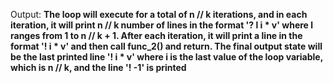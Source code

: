Output: **The loop will execute for a total of n // k iterations, and in each iteration, it will print n // k number of lines in the format '? l i * v' where l ranges from 1 to n // k + 1. After each iteration, it will print a line in the format '! i * v' and then call func_2() and return. The final output state will be the last printed line '! i * v' where i is the last value of the loop variable, which is n // k, and the line '! -1' is printed**